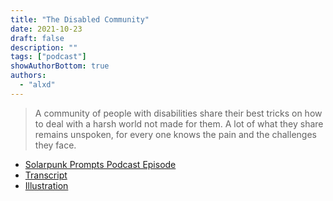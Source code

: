 ```yaml
---
title: "The Disabled Community"
date: 2021-10-23
draft: false
description: ""
tags: ["podcast"]
showAuthorBottom: true
authors:
  - "alxd"
---
```


> A community of people with disabilities share their best tricks on how to deal with a harsh world not made for them. A lot of what they share remains unspoken, for every one knows the pain and the challenges they face.

- [Solarpunk Prompts Podcast Episode](https://podcast.tomasino.org/@SolarpunkPrompts/episodes/the-disabled-community)
- [Transcript](https://wiki.tomasino.org/writing/Solarpunk-Prompts---The-Disabled-Community)
- [Illustration](/art/the-lemonaut-hackerspace/)